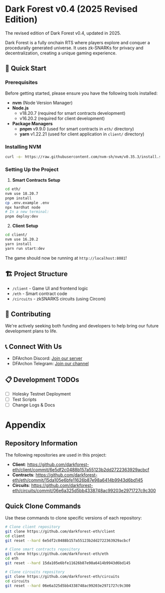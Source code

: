 # Dark Forest v0.4 (2025 Revised Edition)

The revised edition of Dark Forest v0.4, updated in 2025.

Dark Forest is a fully onchain RTS where players explore and conquer a procedurally generated universe.
It uses zk-SNARKs for privacy and decentralization, creating a unique gaming experience.

## 🚀 Quick Start

### Prerequisites

Before getting started, please ensure you have the following tools installed:

- **nvm** (Node Version Manager)
- **Node.js**
  - v18.20.7 (required for smart contracts development)
  - v16.20.2 (required for client development)
- **Package Managers**
  - **pnpm** v9.9.0 (used for smart contracts in `eth/` directory)
  - **yarn** v1.22.21 (used for client application in `client/` directory)

### Installing NVM

```bash
curl -o- https://raw.githubusercontent.com/nvm-sh/nvm/v0.35.3/install.sh | bash
```

### Setting Up the Project

1. **Smart Contracts Setup**

```bash
cd eth/
nvm use 18.20.7
pnpm install
cp .env.example .env
npx hardhat node
# In a new terminal:
pnpm deploy:dev
```

2. **Client Setup**

```bash
cd client/
nvm use 16.20.2
yarn install
yarn run start:dev
```

The game should now be running at `http://localhost:8081`!

## 🏗️ Project Structure

- `/client` - Game UI and frontend logic
- `/eth` - Smart contract code
- `/circuits` - zkSNARKS circuits (using Circom)

## 🤝 Contributing

We're actively seeking both funding and developers to help bring our future development plans to life.

## 📞 Connect With Us

- DFArchon Discord: [Join our server](https://discord.gg/XpBPEnsvgX)
- DFArchon Telegram: [Join our channel](https://t.me/darkforestares)

## 📋 Development TODOs

- [ ] Holesky Testnet Deployment
- [ ] Test Scripts
- [ ] Change Logs & Docs

# Appendix

## Repository Information

The following repositories are used in this project:

- **Client**: https://github.com/darkforest-eth/client/commit/6e5df2c0488b157a55123b2dd2722363929acbcf
- **Contracts**: https://github.com/darkforest-eth/eth/commit/15da105e6bfe11626b87e98a6414b9943d6bd145
- **Circuits**: https://github.com/darkforest-eth/circuits/commit/06e6a325d5bb4338748ac99203e2971727c9c300

## Quick Clone Commands

Use these commands to clone specific versions of each repository:

```bash
# Clone client repository
git clone https://github.com/darkforest-eth/client
cd client
git reset --hard 6e5df2c0488b157a55123b2dd2722363929acbcf

# Clone smart contracts repository
git clone https://github.com/darkforest-eth/eth
cd eth
git reset --hard 15da105e6bfe11626b87e98a6414b9943d6bd145

# Clone circuits repository
git clone https://github.com/darkforest-eth/circuits
cd circuits
git reset --hard 06e6a325d5bb4338748ac99203e2971727c9c300
```
